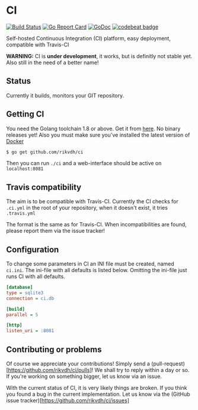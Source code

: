 CI
==

[![Build Status](https://travis-ci.org/rikvdh/ci.svg?branch=master)](https://travis-ci.org/rikvdh/ci)
[![Go Report Card](https://goreportcard.com/badge/github.com/rikvdh/ci)](https://goreportcard.com/report/github.com/rikvdh/ci)
[![GoDoc](https://godoc.org/github.com/rikvdh/ci?status.svg)](https://godoc.org/github.com/rikvdh/ci)
[![codebeat badge](https://codebeat.co/badges/e1d86b8b-eaa3-45f5-8ee9-02d6cb31352b)](https://codebeat.co/projects/github-com-rikvdh-ci)

Self-hosted Continuous Integration (CI) platform, easy deployment,
compatible with Travis-CI

**WARNING:** CI is **under development**, it works, but is definitly not stable yet. Also still in the need of a better name!

## Status

Currently it builds, monitors your GIT repository.

## Getting CI

You need the Golang toolchain 1.8 or above. Get it from [here](https://golang.org/dl/). No binary releases yet!
Also you must make sure you've installed the latest version of [Docker](https://www.docker.com/products/overview#install_the_platform)

```bash
$ go get github.com/rikvdh/ci
```

Then you can run `./ci` and a web-interface should be active on `localhost:8081`

## Travis compatibility

The aim is to be compatible with Travis-CI. Currently the CI checks for `.ci.yml` in the root of your repository,
when it doesn't exist, it tries `.travis.yml`

The format is the same as for Travis-CI. When incompatibilities are found, please report them via the issue tracker!

## Configuration

To change some parameters in CI an INI file must be created, named `ci.ini`. The ini-file with all defaults is listed below.
Omitting the ini-file just runs CI with all defaults.

```ini
[database]
type = sqlite3
connection = ci.db

[build]
parallel = 5

[http]
listen_uri = :8081
```

## Contributing or problems

Of course we appreciate your contributions! Simply send a (pull-request)[https://github.com/rikvdh/ci/pulls]!
We shall try to reply within a day or so. If you're working on something bigger, let us know via an issue.

With the current status of CI, it is very likely things are broken. If you think you found a bug in the current implementation.
Let us know via the (GitHub issue tracker)[https://github.com/rikvdh/ci/issues]
